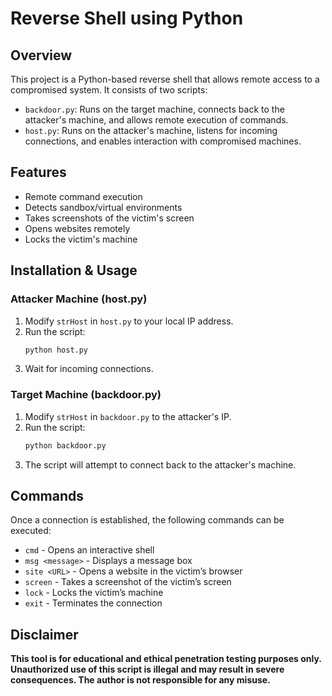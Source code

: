 # Reverse Shell using Python

## Overview
This project is a Python-based reverse shell that allows remote access to a compromised system. It consists of two scripts:
- `backdoor.py`: Runs on the target machine, connects back to the attacker's machine, and allows remote execution of commands.
- `host.py`: Runs on the attacker's machine, listens for incoming connections, and enables interaction with compromised machines.

## Features
- Remote command execution
- Detects sandbox/virtual environments
- Takes screenshots of the victim's screen
- Opens websites remotely
- Locks the victim's machine

## Installation & Usage

### Attacker Machine (host.py)
1. Modify `strHost` in `host.py` to your local IP address.
2. Run the script:
   ```bash
   python host.py
   ```
3. Wait for incoming connections.

### Target Machine (backdoor.py)
1. Modify `strHost` in `backdoor.py` to the attacker's IP.
2. Run the script:
   ```bash
   python backdoor.py
   ```
3. The script will attempt to connect back to the attacker's machine.

## Commands
Once a connection is established, the following commands can be executed:
- `cmd` - Opens an interactive shell
- `msg <message>` - Displays a message box
- `site <URL>` - Opens a website in the victim’s browser
- `screen` - Takes a screenshot of the victim’s screen
- `lock` - Locks the victim’s machine
- `exit` - Terminates the connection

## Disclaimer
**This tool is for educational and ethical penetration testing purposes only. Unauthorized use of this script is illegal and may result in severe consequences. The author is not responsible for any misuse.**

